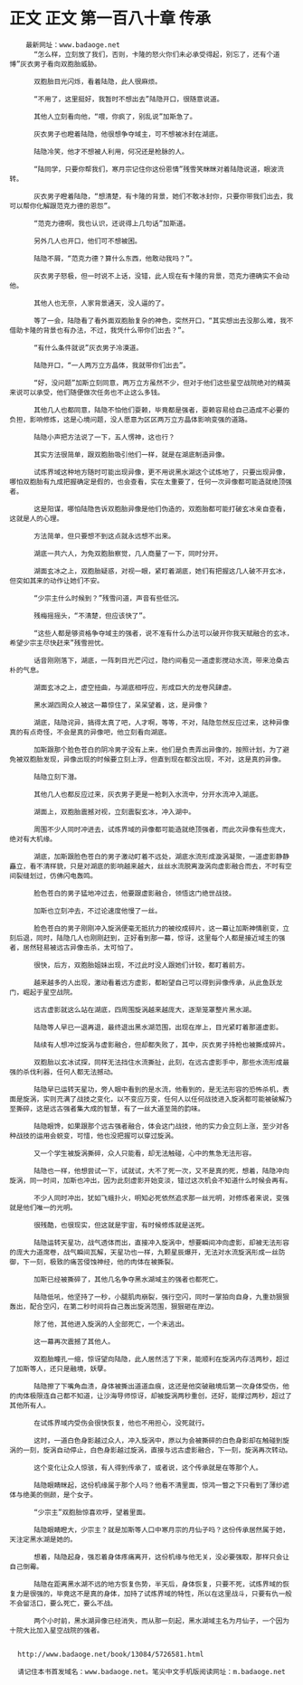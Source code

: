 # 正文 正文 第一百八十章 传承
        最新网址：www.badaoge.net
          “怎么样，立刻放了我们，否则，卡隆的怒火你们未必承受得起，别忘了，还有个道博”灰衣男子看向双胞胎威胁。
      
          双胞胎目光闪烁，看着陆隐，此人很麻烦。
      
          “不用了，这里挺好，我暂时不想出去”陆隐开口，很随意说道。
      
          其他人立刻看向他，“喂，你疯了，别乱说”加斯急了。
      
          灰衣男子也瞪着陆隐，他很想争夺域主，可不想被冰封在湖底。
      
          陆隐冷笑，他才不想被人利用，何况还是枪脉的人。
      
          “陆同学，只要你帮我们，寒月宗记住你这份恩情”残雪笑眯眯对着陆隐说道，眼波流转。
      
          灰衣男子瞪着陆隐，“想清楚，有卡隆的背景，她们不敢冰封你，只要你带我们出去，我可以帮你化解跟范克力德的恩怨”。
      
          “范克力德啊，我也认识，还说得上几句话”加斯道。
      
          另外几人也开口，他们可不想被困。
      
          陆隐不屑，“范克力德？算什么东西，他敢动我吗？”。
      
          灰衣男子怒极，但一时说不上话，没错，此人现在有卡隆的背景，范克力德确实不会动他。
      
          其他人也无奈，人家背景通天，没人逼的了。
      
          等了一会，陆隐看了看外面双胞胎复杂的神色，突然开口，“其实想出去没那么难，我不借助卡隆的背景也有办法，不过，我凭什么带你们出去？”。
      
          “有什么条件就说”灰衣男子冷漠道。
      
          陆隐开口，“一人两万立方晶体，我就带你们出去”。
      
          “好，没问题”加斯立刻同意，两万立方虽然不少，但对于他们这些星空战院绝对的精英来说可以承受，他们随便做次任务也不止这么多钱。
      
          其他几人也都同意，陆隐不怕他们耍赖，毕竟都是强者，耍赖容易给自己造成不必要的负担，影响修炼，这是心境问题，没人愿意为区区两万立方晶体影响变强的道路。
      
          陆隐小声把方法说了一下，五人愣神，这也行？
      
          其实方法很简单，跟双胞胎吸引他们一样，就是在湖底制造异像。
      
          试炼界域这种地方随时可能出现异像，更不用说黑水湖这个试炼地了，只要出现异像，哪怕双胞胎有九成把握确定是假的，也会查看，实在太重要了，任何一次异像都可能造就绝顶强者。
      
          这是阳谋，哪怕陆隐告诉双胞胎异像是他们伪造的，双胞胎都可能打破玄冰亲自查看，这就是人的心理。
      
          方法简单，但只要想不到这点就永远想不出来。
      
          湖底一共六人，为免双胞胎察觉，几人商量了一下，同时分开。
      
          湖面玄冰之上，双胞胎疑惑，对视一眼，紧盯着湖底，她们有把握这几人破不开玄冰，但突如其来的动作让她们不安。
      
          “少宗主什么时候到？”残雪问道，声音有些低沉。
      
          残梅摇摇头，“不清楚，但应该快了”。
      
          “这些人都是够资格争夺域主的强者，说不准有什么办法可以破开你我天赋融合的玄冰，希望少宗主尽快赶来”残雪担忧。
      
          话音刚刚落下，湖底，一阵刺目光芒闪过，隐约间看见一道虚影搅动水流，带来沧桑古朴的气息。
      
          湖面玄冰之上，虚空扭曲，与湖底相呼应，形成巨大的龙卷风肆虐。
      
          黑水湖四周众人被这一幕惊住了，呆呆望着，这，是异像？
      
          湖底，陆隐诧异，搞得太真了吧，人才啊，等等，不对，陆隐忽然反应过来，这种异像真的有点奇怪，不会是真的异像吧，他立刻看向湖底。
      
          加斯跟那个脸色苍白的阴冷男子没有上来，他们是负责弄出异像的，按照计划，为了避免被双胞胎发现，异像出现的时候要立刻上浮，但直到现在都没出现，不对，这是真的异像。
      
          陆隐立刻下潜。
      
          其他几人也都反应过来，灰衣男子更是一枪刺入水流中，分开水流冲入湖底。
      
          湖面上，双胞胎震撼对视，立刻震裂玄冰，冲入湖中。
      
          周围不少人同时冲进去，试炼界域的异像都可能造就绝顶强者，而此次异像有些庞大，绝对有大机缘。
      
          湖底，加斯跟脸色苍白的男子激动盯着不远处，湖底水流形成漩涡凝聚，一道虚影静静矗立，看不清样貌，只是对湖底的影响越来越大，丝丝水流脱离漩涡向虚影融合而去，不时有空间裂缝划过，仿佛闪电轰鸣。
      
          脸色苍白的男子猛地冲过去，他要跟虚影融合，领悟这门绝世战技。
      
          加斯也立刻冲去，不过论速度他慢了一丝。
      
          脸色苍白的男子刚刚冲入旋涡便毫无抵抗力的被绞成碎片，这一幕让加斯神情剧变，立刻后退，同时，陆隐几人也刚刚赶到，正好看到那一幕，惊讶，这里每个人都是接近域主的强者，居然轻易被远古异像击杀，太可怕了。
      
          很快，后方，双胞胎姐妹出现，不过此时没人跟她们计较，都盯着前方。
      
          越来越多的人出现，激动看着远方虚影，都盼望自己可以得到异像传承，从此鱼跃龙门，崛起于星空战院。
      
          远古虚影就这么站在湖底，四周围旋涡越来越庞大，逐渐笼罩整片黑水湖。
      
          陆隐等人早已一退再退，最终退出黑水湖范围，出现在岸上，目光紧盯着那道虚影。
      
          陆续有人想冲过旋涡与虚影融合，但却都失败了，其中，灰衣男子持枪也被撕成碎片。
      
          双胞胎以玄冰试探，同样无法挡住水流撕扯，此刻，在远古虚影手中，那些水流形成最强的杀伐利器，任何人都无法撼动。
      
          陆隐早已运转天星功，旁人眼中看到的是水流，他看到的，是无法形容的恐怖杀机，表面是旋涡，实则充满了战技之变化，以不变应万变，任何人以任何战技进入旋涡都可能被破解乃至撕碎，这是远古强者集大成的智慧，有了一丝大道至简的韵味。
      
          陆隐眼馋，如果跟那个远古强者融合，体会这门战技，他的实力会立刻上涨，至少对各种战技的运用会蜕变，可惜，他也没把握可以穿过旋涡。
      
          又一个学生被旋涡撕碎，众人只能看，却无法触碰，心中的焦急无法形容。
      
          陆隐也一样，他想尝试一下，试就试，大不了死一次，又不是真的死，想着，陆隐冲向旋涡，同一时间，加斯也冲出，因为此刻虚影开始变淡，错过这次机会不知道什么时候会再有。
      
          不少人同时冲出，犹如飞蛾扑火，明知必死依然追求那一丝光明，对修炼者来说，变强就是他们唯一的光明。
      
          很残酷，也很现实，但这就是宇宙，有时候修炼就是送死。
      
          陆隐运转天星功，战气透体而出，直接冲入旋涡中，想要瞬间冲向虚影，却被无法形容的庞大力道席卷，战气瞬间瓦解，天星功也一样，九颗星辰爆开，无法对水流旋涡形成一丝防御，下一刻，极致的痛苦侵蚀神经，他的肉体在被撕裂。
      
          加斯已经被撕碎了，其他几名争夺黑水湖域主的强者也都死亡。
      
          陆隐低吼，他坚持了一秒，小腿肌肉崩裂，强行空闪，同时一掌拍向自身，九重劲狠狠轰出，配合空闪，在第二秒时间将自己轰出旋涡范围，狠狠砸在岸边。
      
          除了他，其他进入旋涡的人全部死亡，一个未逃出。
      
          这一幕再次震撼了其他人。
      
          双胞胎瞳孔一缩，惊讶望向陆隐，此人居然活了下来，能顺利在旋涡内存活两秒，超过了加斯等人，还只是融境，妖孽。
      
          陆隐擦了下嘴角血渍，身体被撕出道道血痕，这还是他突破融境后第一次身体受伤，他的肉体极限连自己都不知道，让沙海导师惊讶，却被旋涡两秒重创，还好，能撑过两秒，超过了其他所有人。
      
          在试炼界域内受伤会很快恢复，他也不用担心，没死就行。
      
          这时，一道白色身影越过众人，冲入旋涡中，原以为会被撕碎的白色身影却在触碰到旋涡的一刻，旋涡自动停止，白色身影越过旋涡，直接与远古虚影融合，下一刻，旋涡再次转动。
      
          这个变化让众人惊骇，有人得到传承了，或者说，这个传承就是在等那个人。
      
          陆隐眼睛眯起，这份机缘属于那个人吗？他看不清里面，惊鸿一瞥之下只看到了薄纱遮体与绝美的侧颜，是个女子。
      
          “少宗主”双胞胎惊喜欢呼，望着里面。
      
          陆隐眼睛瞪大，少宗主？就是加斯等人口中寒月宗的月仙子吗？这份传承居然属于她，天注定黑水湖是她的。
      
          想着，陆隐起身，强忍着身体疼痛离开，这份机缘与他无关，没必要强取，那样只会让自己倒霉。
      
          陆隐在距离黑水湖不远的地方恢复伤势，半天后，身体恢复，只要不死，试炼界域的恢复力是很强的，毕竟这不是真的身体，加持了试炼界域的特性，所以在这里战斗，只要有仇一般不会留活口，要么死亡，要么不战。
      
          两个小时前，黑水湖异像已经消失，而从那一刻起，黑水湖域主名为月仙子，一个因为十院大比加入星空战院的强者。
      
      
      http://www.badaoge.net/book/13084/5726581.html
      
      请记住本书首发域名：www.badaoge.net。笔尖中文手机版阅读网址：m.badaoge.net